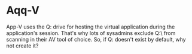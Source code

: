 # Aqq-V
App-V uses the Q: drive for hosting the virtual application during the application's session.
That's why lots of sysadmins exclude Q:\ from scanning in their AV tool of choice.
So, if Q: doesn't exist by default, why not create it? 
